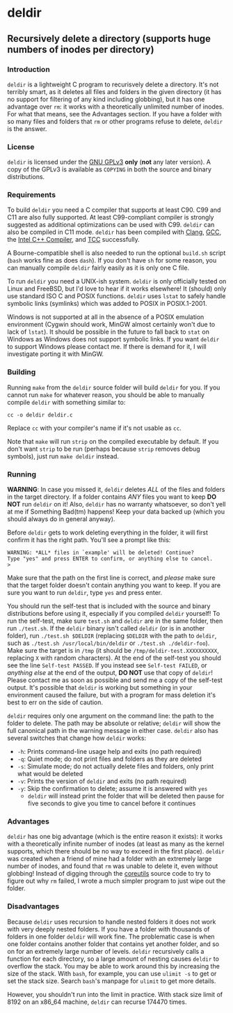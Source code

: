 # deldir
## Recursively delete a directory (supports huge numbers of inodes per directory)

### Introduction

`deldir` is a lightweight C program to recurisvely delete a directory. It's not
terribly smart, as it deletes all files and folders in the given directory (it
has no support for filtering of any kind including globbing), but it has one
advantage over `rm`: it works with a theoretically unlimited number of inodes.
For what that means, see the Advantages section. If you have a folder with so
many files and folders that `rm` or other programs refuse to delete, `deldir` is
the answer.

### License

`deldir` is licensed under the [GNU GPLv3](https://www.gnu.org/licenses/gpl.html)
**only** (**not** any later version). A copy of the GPLv3 is available as
`COPYING` in both the source and binary distributions.

### Requirements

To build `deldir` you need a C compiler that supports at least C90. C99 and C11
are also fully supported. At least C99-compliant compiler is strongly suggested
as additional optimizations can be used with C99. `deldir` can also be compiled
in C11 mode. `deldir` has been compiled with [Clang](http://clang.llvm.org/),
[GCC](http://gcc.gnu.org/), the
[Intel C++ Compiler](http://software.intel.com/en-us/c-compilers/), and
[TCC](http://bellard.org/tcc/) successfully.

A Bourne-compatible shell is also needed to run the optional `build.sh` script
(`bash` works fine as does `dash`). If you don't have `sh` for some reason, you
can manually compile `deldir` fairly easily as it is only one C file.

To run `deldir` you need a UNIX-ish system. `deldir` is only officially tested
on Linux and FreeBSD, but I'd love to hear if it works elsewhere! It (should)
only use standard ISO C and POSIX functions. `deldir` uses `lstat` to safely
handle symbolic links (symlinks) which was added to POSIX in POSIX.1-2001.

Windows is not supported at all in the absence of a POSIX emulation environment
(Cygwin should work, MinGW almost certainly won't due to lack of `lstat`). It
should be possible in the future to fall back to `stat` on Windows as Windows
does not support symbolic links. If you want `deldir` to support Windows please
contact me. If there is demand for it, I will investigate porting it with MinGW.

### Building

Running `make` from the `deldir` source folder will build `deldir` for you. If
you cannot run `make` for whatever reason, you should be able to manually
compile `deldir` with something similar to:

`cc -o deldir deldir.c`

Replace `cc` with your compiler's name if it's not usable as `cc`.

Note that `make` will run `strip` on the compiled executable by default. If you
don't want `strip` to be run (perhaps because `strip` removes debug symbols),
just run `make deldir` instead.

### Running

**WARNING**: In case you missed it, `deldir` deletes *ALL* of the files and
folders in the target directory. If a folder contains *ANY* files you want to
keep **DO NOT** run `deldir` on it! Also, `deldir` has no warranty whatsoever,
so don't yell at me if Something Bad(tm) happens! Keep your data backed up
(which you should always do in general anyway).

Before `deldir` gets to work deleting everything in the folder, it will first
confirm it has the right path. You'll see a prompt like this:

    WARNING: *ALL* files in `example' will be deleted! Continue?
    Type "yes" and press ENTER to confirm, or anything else to cancel.
    > 

Make sure that the path on the first line is correct, and *please* make sure
that the target folder doesn't contain anything you want to keep. If you are
sure you want to run `deldir`, type `yes` and press enter.

You should run the self-test that is included with the source and binary
distributions before using it, especially if you compiled `deldir` yourself! To
run the self-test, make sure `test.sh` and `deldir` are in the same folder, then
run `./test.sh`. If the `deldir` binary isn't called `deldir` (or is in another
folder), run `./test.sh $DELDIR` (replacing `$DELDIR` with the path to `deldir`,
such as `./test.sh /usr/local/bin/deldir` or `./test.sh ./deldir-foo`). Make
sure the target is in `/tmp` (it should be `/tmp/deldir-test.XXXXXXXXXX`,
replacing `X` with random characters). At the end of the self-test you should
see the line `Self-test PASSED`. If you instead see `Self-test FAILED`, or
*anything else* at the end of the output, **DO NOT** use that copy of `deldir`!
Please contact me as soon as possible and send me a copy of the self-test
output. It's possible that `deldir` is working but something in your environment
caused the failure, but with a program for mass deletion it's best to err on the
side of caution.

`deldir` requires only one argument on the command line: the path to the folder
to delete. The path may be absolute or relative; `deldir` will show the full
canonical path in the warning message in either case. `deldir` also has several
switches that change how `deldir` works:

* `-h`: Prints command-line usage help and exits (no path required)
* `-q`: Quiet mode; do not print files and folders as they are deleted
* `-s`: Simulate mode; do not actually delete files and folders, only print what
  would be deleted
* `-v`: Prints the version of `deldir` and exits (no path required)
* `-y`: Skip the confirmation to delete; assume it is answered with `yes`
    * `deldir` will instead print the folder that will be deleted then pause for
      five seconds to give you time to cancel before it continues

### Advantages

`deldir` has one big advantage (which is the entire reason it exists): it works
with a theoretically infinite number of inodes (at least as many as the kernel
supports, which there should be no way to exceed in the first place). `deldir`
was created when a friend of mine had a folder with an extremely large number of
inodes, and found that `rm` was unable to delete it, even without globbing!
Instead of digging through the [coreutils](https://www.gnu.org/software/coreutils/)
source code to try to figure out why `rm` failed, I wrote a much simpler program
to just wipe out the folder.

### Disadvantages

Because `deldir` uses recursion to handle nested folders it does not work with
very deeply nested folders. If you have a folder with thousands of folders in
one folder `deldir` will work fine. The problematic case is when one folder
contains another folder that contains yet another folder, and so on for an
extremely large number of levels. `deldir` recursively calls a function for each
directory, so a large amount of nesting causes `deldir` to overflow the stack.
You may be able to work around this by increasing the size of the stack. With
`bash`, for example, you can use `ulimit -s` to get or set the stack size.
Search `bash`'s manpage for `ulimit` to get more details.

However, you shouldn't run into the limit in practice. With stack size limit of
8192 on an x86_64 machine, `deldir` can recurse 174470 times.

